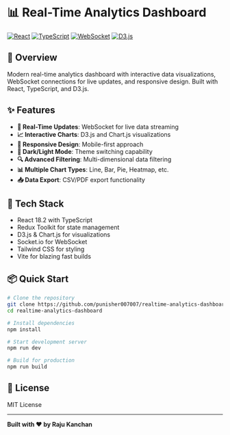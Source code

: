 # 📊 Real-Time Analytics Dashboard

[![React](https://img.shields.io/badge/React-18.2-blue.svg)](https://reactjs.org/)
[![TypeScript](https://img.shields.io/badge/TypeScript-4.9-blue.svg)](https://www.typescriptlang.org/)
[![WebSocket](https://img.shields.io/badge/WebSocket-Enabled-green.svg)](https://socket.io/)
[![D3.js](https://img.shields.io/badge/D3.js-7.8-orange.svg)](https://d3js.org/)

## 🌟 Overview

Modern real-time analytics dashboard with interactive data visualizations, WebSocket connections for live updates, and responsive design. Built with React, TypeScript, and D3.js.

## ✨ Features

- **📡 Real-Time Updates**: WebSocket for live data streaming
- **📈 Interactive Charts**: D3.js and Chart.js visualizations
- **📱 Responsive Design**: Mobile-first approach
- **🎨 Dark/Light Mode**: Theme switching capability
- **🔍 Advanced Filtering**: Multi-dimensional data filtering
- **📊 Multiple Chart Types**: Line, Bar, Pie, Heatmap, etc.
- **📥 Data Export**: CSV/PDF export functionality

## 🚀 Tech Stack

- React 18.2 with TypeScript
- Redux Toolkit for state management
- D3.js & Chart.js for visualizations
- Socket.io for WebSocket
- Tailwind CSS for styling
- Vite for blazing fast builds

## 📦 Quick Start

```bash
# Clone the repository
git clone https://github.com/punisher007007/realtime-analytics-dashboard.git
cd realtime-analytics-dashboard

# Install dependencies
npm install

# Start development server
npm run dev

# Build for production
npm run build
```

## 📝 License

MIT License

---
**Built with ❤️ by Raju Kanchan**